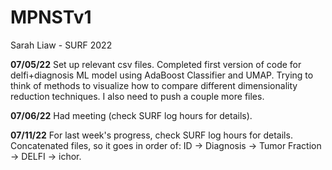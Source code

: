 # MPNSTv1
Sarah Liaw - SURF 2022

**07/05/22** Set up relevant csv files.
Completed first version of code for delfi+diagnosis ML model
using AdaBoost Classifier and UMAP. Trying to think of methods
to visualize how to compare different dimensionality reduction techniques.
I also need to push a couple more files.

**07/06/22** Had meeting (check SURF log hours for details).

**07/11/22** For last week's progress, check SURF log hours for
details. Concatenated files, so it goes in order of:
ID -> Diagnosis -> Tumor Fraction -> DELFI -> ichor.